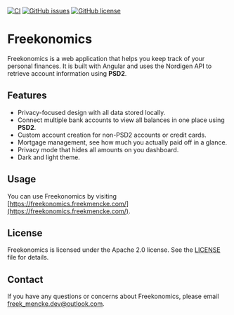 [![CI](https://github.com/FreekMencke/freekonomics/actions/workflows/continuous-integration.yml/badge.svg?branch=master)](https://github.com/FreekMencke/freekonomics/actions/workflows/continuous-integration.yml)
[![GitHub issues](https://img.shields.io/github/issues/FreekMencke/freekonomics.svg)](https://github.com/FreekMencke/freekonomics/issues)
[![GitHub license](https://img.shields.io/github/license/FreekMencke/freekonomics.svg)](https://github.com/FreekMencke/freekonomics/blob/master/LICENSE)

# Freekonomics

Freekonomics is a web application that helps you keep track of your personal finances. It is built with Angular and uses
the Nordigen API to retrieve account information using **PSD2**.

## Features

- Privacy-focused design with all data stored locally.
- Connect multiple bank accounts to view all balances in one place using **PSD2**.
- Custom account creation for non-PSD2 accounts or credit cards.
- Mortgage management, see how much you actually paid off in a glance.
- Privacy mode that hides all amounts on you dashboard.
- Dark and light theme.

## Usage

You can use Freekonomics by visiting [https://freekonomics.freekmencke.com/](https://freekonomics.freekmencke.com/).

## License

Freekonomics is licensed under the Apache 2.0 license. See the [LICENSE](LICENSE) file for details.

## Contact

If you have any questions or concerns about Freekonomics, please email freek_mencke.dev@outlook.com.
